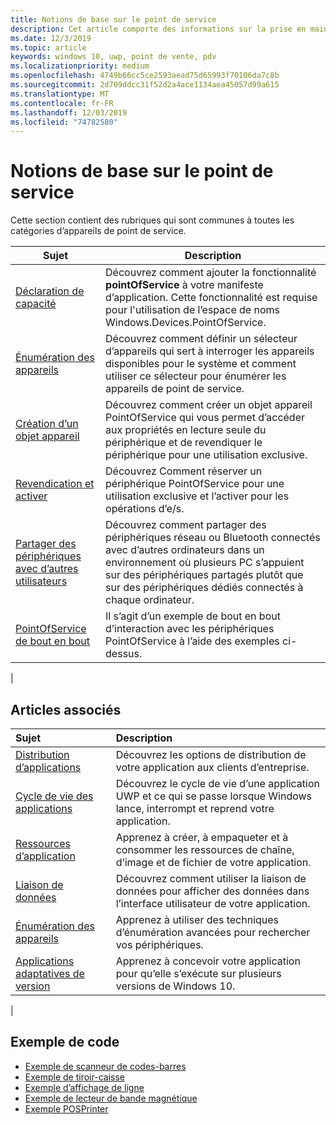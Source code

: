 ```yaml
---
title: Notions de base sur le point de service
description: Cet article comporte des informations sur la prise en main des API UWP PointOfService.
ms.date: 12/3/2019
ms.topic: article
keywords: windows 10, uwp, point de vente, pdv
ms.localizationpriority: medium
ms.openlocfilehash: 4749b66cc5ce2593aead75d65993f70106da7c8b
ms.sourcegitcommit: 2d709ddcc31f52d2a4ace1134aea45057d99a615
ms.translationtype: MT
ms.contentlocale: fr-FR
ms.lasthandoff: 12/03/2019
ms.locfileid: "74782580"
---
```

# <a name="point-of-service-basics"></a>Notions de base sur le point de service

Cette section contient des rubriques qui sont communes à toutes les catégories d’appareils de point de service.

|Sujet |Description |
|------|------------|
| [Déclaration de capacité](pos-basics-capability.md)      | Découvrez comment ajouter la fonctionnalité **pointOfService** à votre manifeste d’application.  Cette fonctionnalité est requise pour l'utilisation de l’espace de noms Windows.Devices.PointOfService.  |
| [Énumération des appareils](pos-basics-enumerating.md)        | Découvrez comment définir un sélecteur d’appareils qui sert à interroger les appareils disponibles pour le système et comment utiliser ce sélecteur pour énumérer les appareils de point de service.  |
| [Création d’un objet appareil](pos-basics-deviceobject.md)  | Découvrez comment créer un objet appareil PointOfService qui vous permet d’accéder aux propriétés en lecture seule du périphérique et de revendiquer le périphérique pour une utilisation exclusive. |
| [Revendication et activer](pos-basics-claim.md)  | Découvrez Comment réserver un périphérique PointOfService pour une utilisation exclusive et l’activer pour les opérations d’e/s.  |
| [Partager des périphériques avec d’autres utilisateurs](pos-basics-sharing.md) | Découvrez comment partager des périphériques réseau ou Bluetooth connectés avec d’autres ordinateurs dans un environnement où plusieurs PC s’appuient sur des périphériques partagés plutôt que sur des périphériques dédiés connectés à chaque ordinateur.
| [PointOfService de bout en bout](pos-get-started.md)  | Il s’agit d’un exemple de bout en bout d’interaction avec les périphériques PointOfService à l’aide des exemples ci-dessus. |
|

## <a name="see-also"></a>Articles associés

| Sujet   | Description |
|:--------|:------------|
| [Distribution d’applications](../publish/distribute-lob-apps-to-enterprises.md) | Découvrez les options de distribution de votre application aux clients d’entreprise. |
| [Cycle de vie des applications](../launch-resume/app-lifecycle.md) | Découvrez le cycle de vie d’une application UWP et ce qui se passe lorsque Windows lance, interrompt et reprend votre application. |
| [Ressources d’application](../app-resources/index.md) | Apprenez à créer, à empaqueter et à consommer les ressources de chaîne, d’image et de fichier de votre application. |
| [Liaison de données](../data-binding/index.md) | Découvrez comment utiliser la liaison de données pour afficher des données dans l’interface utilisateur de votre application. |
| [Énumération des appareils](enumerate-devices.md) | Apprenez à utiliser des techniques d’énumération avancées pour rechercher vos périphériques.|
| [Applications adaptatives de version](../debug-test-perf/version-adaptive-apps.md) | Apprenez à concevoir votre application pour qu’elle s’exécute sur plusieurs versions de Windows 10.|
|


## <a name="sample-code"></a>Exemple de code
+ [Exemple de scanneur de codes-barres](https://github.com/Microsoft/Windows-universal-samples/tree/master/Samples/BarcodeScanner)
+ [Exemple de tiroir-caisse]( https://github.com/Microsoft/Windows-universal-samples/tree/master/Samples/CashDrawer)
+ [Exemple d’affichage de ligne](https://github.com/Microsoft/Windows-universal-samples/tree/master/Samples/LineDisplay)
+ [Exemple de lecteur de bande magnétique](https://github.com/Microsoft/Windows-universal-samples/tree/master/Samples/MagneticStripeReader)
+ [Exemple POSPrinter](https://github.com/Microsoft/Windows-universal-samples/tree/master/Samples/PosPrinter)
